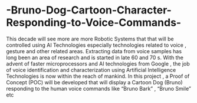 # -Bruno-Dog-Cartoon-Character-Responding-to-Voice-Commands-
This decade will see more are more Robotic Systems that that will be controlled using AI Technologies especially technologies related to voice , gesture and other related areas. Extracting data from voice samples has long been an area of research and  is started in late 60 and 70 s. With the advent of faster microprocessors and AI technologies from Google , the job of voice identification and characterization using Artificial Intelligence Technologies is now within the reach of mankind. In this project , a Proof of Concept (POC) will be developed  that will display a Cartoon Dog (Bruno) responding to the human voice commands like “Bruno Bark” , “Bruno Smile”  etc
